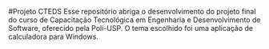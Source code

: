 #Projeto CTEDS
Esse repositório abriga o desenvolvimento do projeto final do curso de Capacitação Tecnológica em Engenharia e Desenvolvimento de Software, oferecido pela Poli-USP. 
O tema escolhido foi uma aplicação de calculadora para Windows. 
